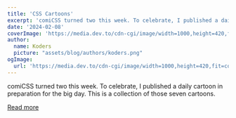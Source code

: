 ```yaml
---
title: 'CSS Cartoons'
excerpt: 'comiCSS turned two this week. To celebrate, I published a daily cartoon in preparation for the big day. This is a collection of those seven cartoons.'
date: '2024-02-08'
coverImage: 'https://media.dev.to/cdn-cgi/image/width=1000,height=420,fit=cover,gravity=auto,format=auto/https%3A%2F%2Fdev-to-uploads.s3.amazonaws.com%2Fuploads%2Farticles%2Fsa95c4u6o8475xxwl3kz.png'
author:
  name: Koders
  picture: "assets/blog/authors/koders.png"
ogImage:
  url: 'https://media.dev.to/cdn-cgi/image/width=1000,height=420,fit=cover,gravity=auto,format=auto/https%3A%2F%2Fdev-to-uploads.s3.amazonaws.com%2Fuploads%2Farticles%2Fsa95c4u6o8475xxwl3kz.png'
---
```


comiCSS turned two this week. To celebrate, I published a daily cartoon in preparation for the big day. This is a collection of those seven cartoons.

[Read more](https://dev.to/alvaromontoro/css-cartoons-29bp)

